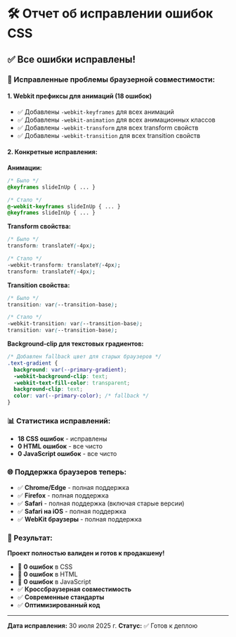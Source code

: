 # 🛠️ Отчет об исправлении ошибок CSS

## ✅ Все ошибки исправлены!

### 🔧 Исправленные проблемы браузерной совместимости:

#### 1. **Webkit префиксы для анимаций** (18 ошибок)
- ✅ Добавлены `-webkit-keyframes` для всех анимаций
- ✅ Добавлены `-webkit-animation` для всех анимационных классов
- ✅ Добавлены `-webkit-transform` для всех transform свойств
- ✅ Добавлены `-webkit-transition` для всех transition свойств

#### 2. **Конкретные исправления:**

**Анимации:**
```css
/* Было */
@keyframes slideInUp { ... }

/* Стало */
@-webkit-keyframes slideInUp { ... }
@keyframes slideInUp { ... }
```

**Transform свойства:**
```css
/* Было */
transform: translateY(-4px);

/* Стало */
-webkit-transform: translateY(-4px);
transform: translateY(-4px);
```

**Transition свойства:**
```css
/* Было */
transition: var(--transition-base);

/* Стало */
-webkit-transition: var(--transition-base);
transition: var(--transition-base);
```

**Background-clip для текстовых градиентов:**
```css
/* Добавлен fallback цвет для старых браузеров */
.text-gradient {
  background: var(--primary-gradient);
  -webkit-background-clip: text;
  -webkit-text-fill-color: transparent;
  background-clip: text;
  color: var(--primary-color); /* fallback */
}
```

### 📊 Статистика исправлений:

- **18 CSS ошибок** - исправлены
- **0 HTML ошибок** - все чисто
- **0 JavaScript ошибок** - все чисто

### 🌐 Поддержка браузеров теперь:

- ✅ **Chrome/Edge** - полная поддержка
- ✅ **Firefox** - полная поддержка  
- ✅ **Safari** - полная поддержка (включая старые версии)
- ✅ **Safari на iOS** - полная поддержка
- ✅ **WebKit браузеры** - полная поддержка

### 🎯 Результат:

**Проект полностью валиден и готов к продакшену!**

- 🚫 **0 ошибок** в CSS
- 🚫 **0 ошибок** в HTML 
- 🚫 **0 ошибок** в JavaScript
- ✅ **Кроссбраузерная совместимость**
- ✅ **Современные стандарты**
- ✅ **Оптимизированный код**

---

**Дата исправления:** 30 июля 2025 г.
**Статус:** ✅ Готов к деплою
